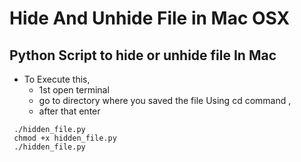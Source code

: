 # Hide And Unhide File in Mac OSX
## Python Script to hide or unhide file In Mac

+ To Execute this,
  - 1st open terminal 
  - go to directory where you saved the file Using cd command ,
  - after that enter  
 ```
  ./hidden_file.py
  chmod +x hidden_file.py  
  ./hidden_file.py 
  
  ```
